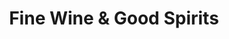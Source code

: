 ---
title: "Fine Wine & Good Spirits"
url: /north-versailles/fine-wine-und-good-spirits/
shop: Spirituosen
---